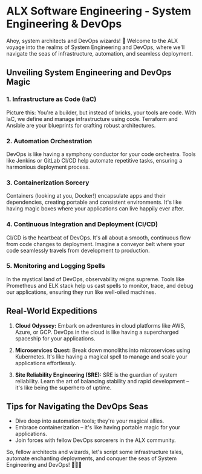 # ALX Software Engineering - System Engineering & DevOps

Ahoy, system architects and DevOps wizards! 🚀 Welcome to the ALX voyage into the realms of System Engineering and DevOps, where we'll navigate the seas of infrastructure, automation, and seamless deployment.

## Unveiling System Engineering and DevOps Magic

### 1. Infrastructure as Code (IaC)

Picture this: You're a builder, but instead of bricks, your tools are code. With IaC, we define and manage infrastructure using code. Terraform and Ansible are your blueprints for crafting robust architectures.

### 2. Automation Orchestration

DevOps is like having a symphony conductor for your code orchestra. Tools like Jenkins or GitLab CI/CD help automate repetitive tasks, ensuring a harmonious deployment process.

### 3. Containerization Sorcery

Containers (looking at you, Docker!) encapsulate apps and their dependencies, creating portable and consistent environments. It's like having magic boxes where your applications can live happily ever after.

### 4. Continuous Integration and Deployment (CI/CD)

CI/CD is the heartbeat of DevOps. It's all about a smooth, continuous flow from code changes to deployment. Imagine a conveyor belt where your code seamlessly travels from development to production.

### 5. Monitoring and Logging Spells

In the mystical land of DevOps, observability reigns supreme. Tools like Prometheus and ELK stack help us cast spells to monitor, trace, and debug our applications, ensuring they run like well-oiled machines.

## Real-World Expeditions

1. **Cloud Odyssey:**
   Embark on adventures in cloud platforms like AWS, Azure, or GCP. DevOps in the cloud is like having a supercharged spaceship for your applications.

2. **Microservices Quest:**
   Break down monoliths into microservices using Kubernetes. It's like having a magical spell to manage and scale your applications effortlessly.

3. **Site Reliability Engineering (SRE):**
   SRE is the guardian of system reliability. Learn the art of balancing stability and rapid development – it's like being the superhero of uptime.

## Tips for Navigating the DevOps Seas

- Dive deep into automation tools; they're your magical allies.
- Embrace containerization – it's like having portable magic for your applications.
- Join forces with fellow DevOps sorcerers in the ALX community.

So, fellow architects and wizards, let's script some infrastructure tales, automate enchanting deployments, and conquer the seas of System Engineering and DevOps! 🧙‍♂️🔧